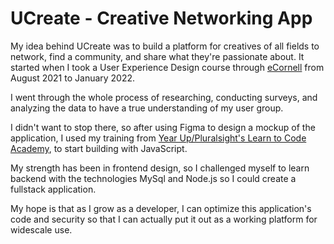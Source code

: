 # UCreate - Creative Networking App

My idea behind UCreate was to build a platform for creatives of all fields to network, find a community, and share what they're passionate about. It started when I took a User Experience Design course through <a href = "https://ecornell.cornell.edu/certificates/technology/user-experience-design/" targer="_blank">eCornell</a> from August 2021 to January 2022.

I went through the whole process of researching, conducting surveys, and analyzing the data to have a true understanding of my user group. 

I didn't want to stop there, so after using Figma to design a mockup of the application, I used my training from <a href="https://yearup.widen.net/s/fqm66ncbmv/pluralsight-case-study" target="_blank">Year Up/Pluralsight's Learn to Code Academy</a>, to start building with JavaScript.

My strength has been in frontend design, so I challenged myself to learn backend with the technologies MySql and Node.js so I could create a fullstack application.

My hope is that as I grow as a developer, I can optimize this application's code and security so that I can actually put it out as a working platform for widescale use.


